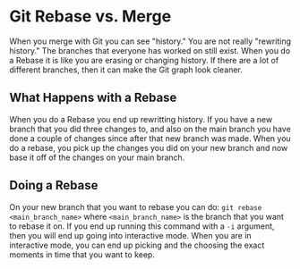 # Git Rebase vs. Merge

When you merge with Git you can see "history." You are not really "rewriting history." The branches that everyone has worked on still exist. When you do a Rebase it is like you are erasing or changing history. If there are a lot of different branches, then it can make the Git graph look cleaner.

## What Happens with a Rebase
When you do a Rebase you end up rewritting history. If you have a new branch that you did three changes to, and also on the main branch you have done a couple of changes since after that new branch was made. When you do a rebase, you pick up  the changes you did on your new branch and now base it off of the changes on your main branch.

## Doing a Rebase
On your new branch that you want to rebase you can do: `git rebase <main_branch_name>` where `<main_branch_name>` is  the branch that you want to rebase it on. If you end up running this command with a `-i` argument, then you will end up going into interactive mode. When you are in interactive mode, you can end up picking and the choosing the exact moments in time that you want to keep. 